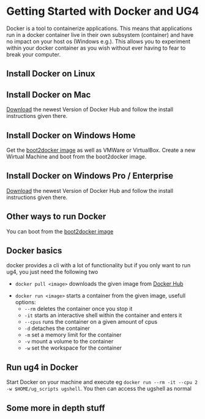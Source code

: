 # Getting Started with Docker and UG4
Docker is a tool to containerize applications. This means that applications run in a docker container live in their own subsystem (container) and have no impact on your host os (Windows e.g.). This allows you to experiment within your docker container as you wish without ever having to fear to break your computer. 

## Install Docker on Linux

## Install Docker on Mac
[Download](https://hub.docker.com/editions/community/docker-ce-desktop-mac) the newest Version of Docker Hub and follow the install instructions given there.

## Install Docker on Windows Home
Get the [boot2docker image](https://github.com/boot2docker/boot2docker/releases) as well as VMWare or VirtualBox. Create a new Wirtual Machine and boot from the boot2docker image.

## Install Docker on Windows Pro / Enterprise
[Download](https://hub.docker.com/editions/community/docker-ce-desktop-windows) the newest Version of Docker Hub and follow the install instructions given there.

## Other ways to run Docker
You can boot from the [boot2docker image](https://github.com/boot2docker/boot2docker/releases)
## Docker basics
docker provides a cli with a lot of functionality but if you only want to run ug4, you just need the following two

* `docker pull <image>` downloads the given image from [Docker Hub](https://hub.docker.com/search)
+ `docker run <image>` starts a container from the given image, usefull options:
    + `--rm` deletes the container once you stop it
    + `-it` starts an interactive shell within the container and enters it
    + `--cpus` runs the container on a given amount of cpus
    + `-d` detaches the container
    + `-m` set a memory limit for the container
    + `-v` mount a volume to the container
    + `-w` set the workspace for the container   

## Run ug4 in Docker
Start Docker on your machine and execute eg `docker run --rm -it --cpu 2 -w $HOME/ug_scripts ugshell`. You then can access the ugshell as normal

## Some more in depth stuff
